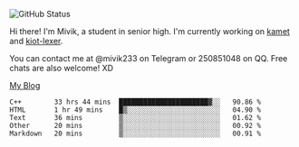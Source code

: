 ![GitHub Status](https://github-readme-stats.vercel.app/api?show_icons=true&username=Mivik)

Hi there! I'm Mivik, a student in senior high. I'm currently working on [kamet](https://github.com/Mivik/kamet) and [kiot-lexer](https://github.com/KiotLand/kiot-lexer).

You can contact me at @mivik233 on Telegram or 250851048 on QQ. Free chats are also welcome! XD

[My Blog](https://mivik.gitee.io)

<!--START_SECTION:waka-->
```text
C++        33 hrs 44 mins  ██████████████████████▓░░   90.86 % 
HTML       1 hr 49 mins    █▒░░░░░░░░░░░░░░░░░░░░░░░   04.90 % 
Text       36 mins         ▒░░░░░░░░░░░░░░░░░░░░░░░░   01.62 % 
Other      20 mins         ▒░░░░░░░░░░░░░░░░░░░░░░░░   00.92 % 
Markdown   20 mins         ▒░░░░░░░░░░░░░░░░░░░░░░░░   00.91 % 
```
<!--END_SECTION:waka-->
